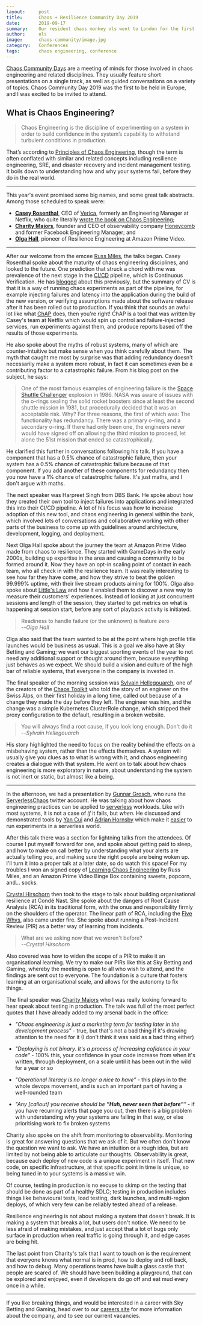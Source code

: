 ```yaml
---
layout:     post
title:      Chaos + Resilience Community Day 2019
date:       2019-09-17
summary:    Our resident chaos monkey ols went to London for the first Chaos and Resilience Community Day held in Europe
author:     ols
image:      chaos-community/image.jpg
category:   Conferences
tags:       chaos engineering, conference
---
```


[Chaos Community Days](https://chaos.community/) are a meeting of minds for those involved in chaos engineering and related disciplines. They usually feature short presentations on a single track, as well as guided conversations on a variety of topics. Chaos Community Day 2019 was the first to be held in Europe, and I was excited to be invited to attend.

## What is Chaos Engineering?
>Chaos Engineering is the discipline of experimenting on a system in order to build confidence in the system’s capability to withstand turbulent conditions in production.

That’s according to [Principles of Chaos Engineering](https://principlesofchaos.org), though the term is often conflated with similar and related concepts including resilience engineering, SRE, and disaster recovery and incident management testing. It boils down to understanding how and why your systems fail, before they do in the real world.

---

This year's event promised some big names, and some great talk abstracts. Among those scheduled to speak were:

* [**Casey Rosenthal**](https://twitter.com/caseyrosenthal), CEO of [Verica](https://www.verica.io/), formerly an Engineering Manager at Netflix, who quite literally [wrote the book on Chaos Engineering](https://www.oreilly.com/library/view/chaos-engineering/9781491988459/);
* [**Charity Majors**](https://twitter.com/mipsytipsy), founder and CEO of observability company [Honeycomb](https://www.honeycomb.io/) and former Facebook Engineering Manager; and
* [**Olga Hall**](https://twitter.com/ovhall), pioneer of Resilience Engineering at Amazon Prime Video.

---

After our welcome from the emcee [Russ Miles](https://twitter.com/russmiles), the talks began. Casey Rosenthal spoke about the maturity of chaos engineering disciplines, and looked to the future. One prediction that struck a chord with me was prevalence of the next stage in the [CI/CD](https://en.wikipedia.org/wiki/CI/CD) pipeline, which is Continuous Verification. He has [blogged](https://www.verica.io/continuous-verification/) about this previously, but the summary of CV is that it is a way of running chaos experiments as part of the pipeline, for example injecting failures and latency into the application during the build of the new version, or verifying assumptions made about the software release after it has been rolled out to production. If you think that sounds an awful lot like what [ChAP](https://medium.com/netflix-techblog/chap-chaos-automation-platform-53e6d528371f) does, then you're right! ChAP is a tool that was written by Casey's team at Netflix which would spin up control and failure-injected services, run experiments against them, and produce reports based off the results of those experiments.

He also spoke about the myths of robust systems, many of which are counter-intuitive but make sense when you think carefully about them. The myth that caught me most by surprise was that adding redundancy doesn't necessarily make a system more robust, in fact it can sometimes even be a contributing factor to a catastrophic failure. From his blog post on the subject, he says:

>One of the most famous examples of engineering failure is the [Space Shuttle Challenger](https://www.press.uchicago.edu/ucp/books/book/chicago/C/bo22781921.html) explosion in 1986. NASA was aware of issues with the o-rings sealing the solid rocket boosters since at least the second shuttle mission in 1981, but procedurally decided that it was an acceptable risk. Why? For three reasons, the first of which was: The functionality has redundancy. There was a primary o-ring, and a secondary o-ring. If there had only been one, the engineers never would have signed off on allowing the third mission to proceed, let alone the 51st mission that ended so catastrophically.

He clarified this further in conversations following his talk. If you have a component that has a 0.5% chance of catastrophic failure, then your system has a 0.5% chance of catastrophic failure because of that component. If you add another of these components for redundancy then you now have a 1% chance of catastrophic failure. It's just maths, and I don't argue with maths.

The next speaker was Harpreet Singh from DBS Bank. He spoke about how they created their own tool to inject failures into applications and integrated this into their CI/CD pipeline. A lot of his focus was how to increase adoption of this new tool, and chaos engineering in general within the bank, which involved lots of conversations and collaborative working with other parts of the business to come up with guidelines around architecture, development, logging, and deployment.

Next Olga Hall spoke about the journey the team at Amazon Prime Video made from chaos to resilience. They started with GameDays in the early 2000s, building up expertise in the area and causing a community to be formed around it. Now they have an opt-in scaling point of contact in each team, who all check in with the resilience team. It was really interesting to see how far they have come, and how they strive to beat the golden 99.999% uptime, with their live stream products aiming for 100%. Olga also spoke about [Little's Law](https://en.wikipedia.org/wiki/Little%27s_law) and how it enabled them to discover a new way to measure their customers' experiences. Instead of looking at just concurrent sessions and length of the session, they started to get metrics on what is happening at session start, before any sort of playback activity is initiated.

>Readiness to handle failure (or the unknown) is feature zero  
>--<em>Olga Hall</em>

Olga also said that the team wanted to be at the point where high profile title launches would be business as usual. This is a goal we also have at Sky Betting and Gaming; we want our biggest sporting events of the year to not need any additional support or thought around them, because everything just behaves as we expect. We should build a vision and culture of the high bar of reliable systems, that everyone in the company is invested in.

The final speaker of the morning session was [Sylvain Hellegouarch](https://twitter.com/lawouach), one of the creators of the [Chaos Toolkit](https://chaostoolkit.org/) who told the story of an engineer on the Swiss Alps, on their first holiday in a long time, called out because of a change they made the day before they left. The engineer was him, and the change was a simple Kubernetes ClusterRole change, which stripped their proxy configuration to the default, resulting in a broken website. 

>You will always find a root cause, if you look long enough. Don't do it  
>--<em>Sylvain Hellegouarch</em>

His story highlighted the need to focus on the reality behind the effects on a misbehaving system, rather than the effects themselves. A system will usually give you clues as to what is wrong with it, and chaos engineering creates a dialogue with that system. He went on to talk about how chaos engineering is more exploratory in nature, about understanding the system is not inert or static, but almost like a being.

---

In the afternoon, we had a presentation by [Gunnar Grosch](https://twitter.com/gunnargrosch), who runs the [ServerlessChaos](https://twitter.com/serverlesschaos) twitter account. He was talking about how chaos engineering practices can be applied to [serverless](https://en.wikipedia.org/wiki/Serverless_computing) workloads. Like with most systems, it is not a case of _if_ it fails, but _when_. He discussed and demonstrated tools by [Yan Cui](https://twitter.com/theburningmonk) and [Adrian Hornsby](https://twitter.com/adhorn) which make it [easier](https://github.com/adhorn/aws-lambda-chaos-injection) to run experiments in a serverless world.

After this talk there was a section for lightning talks from the attendees. Of course I put myself forward for one, and spoke about getting paid to sleep, and how to make on call better by understanding what your alerts are actually telling you, and making sure the right people are being woken up. I'll turn it into a proper talk at a later date, so do watch this space! For my troubles I won an signed copy of [Learning Chaos Engineering](http://shop.oreilly.com/product/0636920251897.do) by Russ Miles, and an Amazon Prime Video Binge Box containing sweets, popcorn, and... socks.

[Crystal Hirschorn](https://twitter.com/cfhirschorn) then took to the stage to talk about building organisational resilience at Condé Nast. She spoke about the dangers of Root Cause Analysis (RCA) in its traditional form, with the onus and responsibility firmly on the shoulders of the operator. The linear path of RCA, including the [Five Whys](https://en.wikipedia.org/wiki/Five_Whys), also came under fire. She spoke about running a Post-Incident Review (PIR) as a better way of learning from incidents. 

>What are we asking now that we weren't before?  
>--<em>Crystal Hirschorn</em>

Also covered was how to widen the scope of a PIR to make it an organisational learning. We try to make our PIRs like this at Sky Betting and Gaming, whereby the meeting is open to all who wish to attend, and the findings are sent out to everyone. The foundation is a culture that fosters learning at an organisational scale, and allows for the autonomy to fix things.

The final speaker was [Charity Majors](https://twitter.com/mipsytipsy) who I was really looking forward to hear speak about testing in production. The talk was full of the most perfect quotes that I have already added to my arsenal back in the office:

* _"Chaos engineering is just a marketing term for testing later in the development process"_ - true, but that's not a bad thing if it's drawing attention to the need for it (I don't think it was said as a bad thing either)

* _"Deploying is not binary. It's a process of increasing cofidence in your code"_ - 100% this, your confidence in your code increase from when it's written, through deployment, on a scale until it has been out in the wild for a year or so

* _"Operational literacy is no longer a nice to have"_ - this plays in to the whole devops movement, and is such an important part of having a well-rounded team

* _"Any [callout] you receive should be **"Huh, never seen that before"**"_ - if you have recurring alerts that page you out, then there is a big problem with understanding why your systems are failing in that way, or else prioritising work to fix broken systems

Charity also spoke on the shift from monitoring to observability. Monitoring is great for answering questions that we ask of it. But we often don't know the question we want to ask. We have an intuition or a rough idea, but are limited by not being able to articulate our thoughts. Observability is great, because each deploy of new code is a unique experiment in itself. That new code, on specific infrastructure, at that specific point in time is unique, so being tuned in to your systems is a massive win.

Of course, testing in production is no excuse to skimp on the testing that should be done as part of a healthy SDLC; testing in production includes things like behavioural tests, load testing, dark launches, and multi-region deploys, of which very few can be reliably tested ahead of a release.

Resilience engineering is not about making a system that doesn't break. It is making a system that breaks a lot, but users don't notice. We need to be less afraid of making mistakes, and just accept that a lot of bugs only surface in production when real traffic is going through it, and edge cases are being hit.

The last point from Charity's talk that I want to touch on is the requirement that everyone knows what normal is in prod, how to deploy and roll back, and how to debug. Many operations teams have built a glass castle that people are scared of. We should have been building a playground, that can be explored and enjoyed, even if developers do go off and eat mud every once in a while.

---

If you like breaking things, and would be interested in a career with Sky Betting and Gaming, head over to our [careers site](https://www.skybetcareers.com) for more information about the company, and to see our current vacancies.
